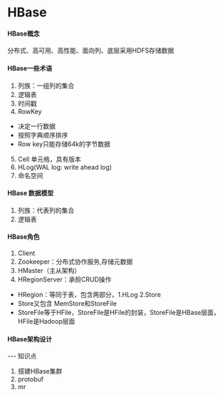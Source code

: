 # HBase
#### HBase概念
分布式、高可用、高性能、面向列、底层采用HDFS存储数据

#### HBase一些术语
1. 列族：一组列的集合
2. 逻辑表
3. 时间戳
4. RowKey
  - 决定一行数据
  - 按照字典顺序排序
  - Row key只能存储64k的字节数据
5. Cell 单元格，具有版本
6. HLog(WAL log: write ahead log)
7. 命名空间

#### HBase 数据模型
1. 列族：代表列的集合
2. 逻辑表

#### HBase角色
1. Client
2. Zookeeper：分布式协作服务,存储元数据
3. HMaster（主从架构）
4. HRegionServer：承担CRUD操作
  - HRegion：等同于表，包含两部分，1.HLog 2.Store
  - Store又包含 MemStore和StoreFile
  - StoreFile等于HFile，StoreFile是HFile的封装，StoreFile是HBase层面，HFile是Hadoop层面

#### HBase架构设计

--- 知识点
1. 搭建HBase集群
2. protobuf
3. mr